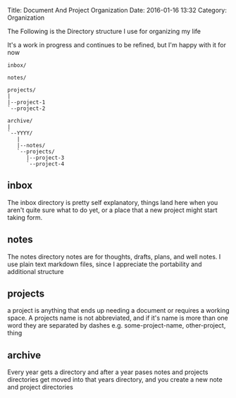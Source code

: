 Title: Document And Project Organization
Date: 2016-01-16 13:32
Category: Organization

The Following is the Directory structure I use for organizing my life

It's a work in progress and continues to be refined, but I'm happy with it for now


```
inbox/

notes/

projects/
|
|--project-1
`--project-2

archive/
|
`--YYYY/
   |
   |--notes/
   `--projects/
      |--project-3
      `--project-4
```


## inbox
The inbox directory is pretty self explanatory, things land here when you
aren't quite sure what to do yet, or a place that a new project might start
taking form.

## notes
The notes directory notes are for thoughts, drafts, plans, and well notes. I
use plain text markdown files, since I appreciate the portability and
additional structure

## projects
a project is anything that ends up needing a document or requires a working
space. A projects name is not abbreviated, and if it's name is more than one
word they are separated by dashes e.g. some-project-name, other-project, thing

## archive
Every year gets a directory and after a year pases notes and projects
directories get moved into that years directory, and you create a new note and
project directories


